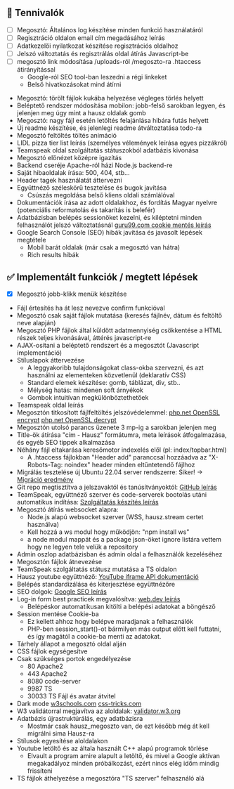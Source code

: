 ## 💭 Tennivalók

- [ ] Megosztó: Általános log készítése minden funkció használatáról
- [ ] Regisztráció oldalon email cím megadásához leírás
- [ ] Adatkezelői nyilatkozat készítése regisztrációs oldalhoz
- [ ] Jelszó változtatás és regisztrálás oldal átírás Javascript-be
- [ ] megosztó link módosítása /uploads-ról /megoszto-ra .htaccess átirányítással
	* Google-ról SEO tool-ban leszedni a régi linkeket
	* Belső hivatkozásokat mind átírni
* Megosztó: törölt fájlok kukába helyezése végleges törlés helyett
* Beléptető rendszer módosítása mobilon: jobb-felső sarokban legyen, és jelenjen meg úgy mint a hausz oldalak gomb
* Megosztó: nagy fájl esetén letöltés felajánlása hibára futás helyett
* Új readme készítése, és jelenlegi readme átváltoztatása todo-ra
* Megosztó feltöltés töltés animáció
* LIDL pizza tier list leírás (személyes vélemények leírása egyes pizzákról)
* Teamspeak oldal szolgáltatás státuszokból adatbázis kivonása
* Megosztó előnézet középre igazítás
* Backend cseréje Apache-ról házi Node.js backend-re
* Saját hibaoldalak írása: 500, 404, stb...
* Header tagek használatát áttervezni
* Együttnéző széleskörű tesztelése és bugok javítása
	* Csúszás megoldása belső kliens oldali számlálóval
* Dokumentációk írása az adott oldalakhoz, és fordítás Magyar nyelvre (potenciális reformatolás és takarítás is belefér)
* Adatbázisban belépés sessionöket kezelni, és kiléptetni minden felhasználót jelszó változtatásnál [guru99.com cookie mentés leírás](https://www.guru99.com/cookies-and-sessions.html)
* Google Search Console (SEO) hibák javítása és javasolt lépések megtétele
	* Mobil barát oldalak (már csak a megosztó van hátra)
	* Rich results hibák

    

## ✅ Implementált funkciók / megtett lépések

- [x] Megosztó jobb-klikk menük készítése
* Fájl értesítés ha át lesz nevezve confirm funkcióval
* Megosztó csak saját fájlok mutatása (keresés fájlnév, dátum és feltöltő neve alapján)
* Megosztó PHP fájlok által küldött adatmennyiség csökkentése a HTML részek teljes kivonásával, áttérés javascript-re
* AJAX-osítani a beléptető rendszert és a megosztót (Javascript implementáció)
* Stíluslapok áttervezése
	* A leggyakoribb tulajdonságokat class-okba szervezni, és azt használni az elementeken közvetlenül (deklaratív CSS)
	* Standard elemek készítése: gomb, táblázat, div, stb..
	* Mélység hatás: mindenen soft árnyékok
	* Gombok intuitívan megkülönböztethetőek
* Teamspeak oldal leírás
* Megosztón titkosított fájlfeltöltés jelszóvédelemmel: [php.net OpenSSL encrypt](https://www.php.net/manual/en/function.openssl-encrypt.php) [php.net OpenSSL decrypt](https://www.php.net/manual/en/function.openssl-decrypt.php)
* Megosztón utolsó parancs üzenete 3 mp-ig a sarokban jelenjen meg
* Title-ök átírása "cím - Hausz" formátumra, meta leírások átfogalmazása, és egyéb SEO tippek alkalmazása
* Néhány fájl eltakarása keresőmotor indexelés elől (pl: index/topbar.html)
	* A .htaccess fájlokban "Header add" paranccsal hozzáadva az "X-Robots-Tag: noindex" header minden eltűntetendő fájlhoz
* Migrálás tesztelése új Ubuntu 22.04 server rendszerre: Siker! -> [Migráció eredmény](dokumentáció/2022.06.15%20migráció%20teszt/jegyzetek.txt)
* Git repo megtisztítva a jelszavaktól és tanúsítványoktól: [GitHub leírás](https://docs.github.com/en/authentication/keeping-your-account-and-data-secure/removing-sensitive-data-from-a-repository)
* TeamSpeak, együttnéző szerver és code-serverek bootolás utáni automatikus indítása: [Szolgáltatás készítés leírás](dokumentáció/linux%20szolgáltatás/szolgáltatás%20készítés.txt)
* Megosztó átírás websocket alapra:
	* Node.js alapú websocket szerver (WSS, hausz.stream certet használva)
	* Kell hozzá a ws modul hogy működjön: "npm install ws"
	* a node modul mappát és a package json-öket ignore listára vettem hogy ne legyen tele velük a repository
* Admin oszlop adatbázisban és admin oldal a felhasználók kezeléséhez
* Megosztón fájlok átnevezése
* TeamSpeak szolgáltatás státusz mutatása a TS oldalon
* Hausz youtube együttnéző: [YouTube iframe API dokumentáció](https://developers.google.com/youtube/iframe_api_reference)
* Belépés standardizálása és kiterjesztése együttnézőre
* SEO dolgok: [Google SEO leírás](https://developers.google.com/search/docs/advanced/guidelines/get-started)
* Log-in form best practicek megvalósítva: [web.dev leírás](https://web.dev/sign-in-form-best-practices/#show-password)
	* Belépéskor automatikusan kitölti a belépési adatokat a böngésző
* Session mentése Cookie-ba
	*  Ez kellett ahhoz hogy belépve maradjanak a felhasználók
	*  PHP-ben session_start()-ot bármilyen más output előtt kell futtatni, és így magától a cookie-ba menti az adatokat.
* Tárhely állapot a megosztó oldal alján
* CSS fájlok egységesítve
* Csak szükséges portok engedélyezése
	* 80      Apache2
	* 443     Apache2
	* 8080    code-server
	* 9987    TS
	* 30033   TS Fájl és avatar átvitel
* Dark mode [w3schools.com](https://www.w3schools.com/howto/howto_js_toggle_dark_mode.asp) [css-tricks.com](https://css-tricks.com/a-complete-guide-to-dark-mode-on-the-web/#os-level)
* W3 validátorral megjavítva az aloldalak: [validator.w3.org](https://validator.w3.org/)
* Adatbázis újrastruktúrálás, egy adatbázisra
	*  Mostmár csak hausz_megoszto van, de ezt később még át kell migrálni sima Hausz-ra
* Stílusok egyesítése aloldalakon
* Youtube letöltő és az általa használt C++ alapú programok törlése
	*  Elvault a program amire alapult a letöltő, és mivel a Google aktívan megakadályoz minden próbálkozást, ezért nincs elég időm mindig frissíteni
* TS fájlok áthelyezése a megosztóra "TS szerver" felhasználó alá
